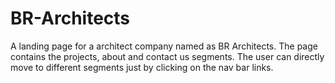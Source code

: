 # BR-Architects
A landing page for a architect company named as BR Architects. The page contains the projects, about and contact us segments. The user can directly move to different segments just by clicking on the nav bar links.
